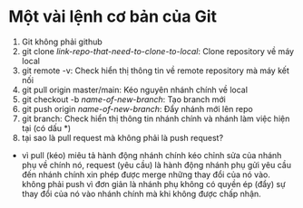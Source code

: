 # Một vài lệnh cơ bản của Git

1. Git không phải github
2. git clone *link-repo-that-need-to-clone-to-local*: Clone repository về máy local
3. git remote -v: Check hiển thị thông tin về remote repository mà máy kết nối
4. git pull origin master/main: Kéo nguyên nhánh chính về local
5. git checkout -b *name-of-new-branch*: Tạo branch mới
6. git push origin *name-of-new-branch*: Đẩy nhánh mới lên repo
7. git branch: Check hiển thị thông tin nhánh chính và nhánh làm việc hiện tại (có dấu *)
8. tại sao là pull request mà không phải là push request?  
- vì pull (kéo) miêu tả hành động nhánh chính kéo chỉnh sửa của nhánh phụ về chính nó, request (yêu cầu) là hành động nhánh phụ gửi yêu cầu đến nhánh chính xin phép được merge những thay đổi của nó vào. không phải push vì đơn giản là nhánh phụ không có quyền ép (đẩy) sự thay đổi của nó vào nhánh chính mà khi không được chấp nhận.